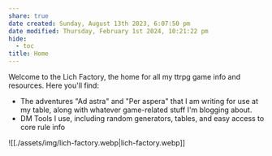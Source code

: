 ```yaml
---
share: true
date created: Sunday, August 13th 2023, 6:07:50 pm
date modified: Thursday, February 1st 2024, 10:21:22 pm
hide:
  - toc
title: Home
---
```



Welcome to the Lich Factory, the home for all my ttrpg game info and resources. Here you'll find:

- The adventures "Ad astra" and "Per aspera" that I am writing for use at my table, along with whatever game-related stuff I'm blogging about. 
- DM Tools I use, including random generators, tables, and easy access to core rule info 


![[./assets/img/lich-factory.webp|lich-factory.webp]]